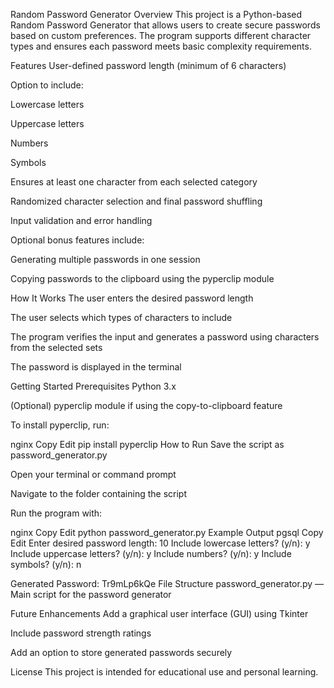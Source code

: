 Random Password Generator
Overview
This project is a Python-based Random Password Generator that allows users to create secure passwords based on custom preferences. The program supports different character types and ensures each password meets basic complexity requirements.

Features
User-defined password length (minimum of 6 characters)

Option to include:

Lowercase letters

Uppercase letters

Numbers

Symbols

Ensures at least one character from each selected category

Randomized character selection and final password shuffling

Input validation and error handling

Optional bonus features include:

Generating multiple passwords in one session

Copying passwords to the clipboard using the pyperclip module

How It Works
The user enters the desired password length

The user selects which types of characters to include

The program verifies the input and generates a password using characters from the selected sets

The password is displayed in the terminal

Getting Started
Prerequisites
Python 3.x

(Optional) pyperclip module if using the copy-to-clipboard feature

To install pyperclip, run:

nginx
Copy
Edit
pip install pyperclip
How to Run
Save the script as password_generator.py

Open your terminal or command prompt

Navigate to the folder containing the script

Run the program with:

nginx
Copy
Edit
python password_generator.py
Example Output
pgsql
Copy
Edit
Enter desired password length: 10
Include lowercase letters? (y/n): y
Include uppercase letters? (y/n): y
Include numbers? (y/n): y
Include symbols? (y/n): n

Generated Password: Tr9mLp6kQe
File Structure
password_generator.py — Main script for the password generator

Future Enhancements
Add a graphical user interface (GUI) using Tkinter

Include password strength ratings

Add an option to store generated passwords securely

License
This project is intended for educational use and personal learning.
